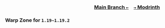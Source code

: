 ### <p align=right>[Main Branch `←`](https://github/com/KrLite/Warp-Zone)&emsp;[`→` Modrinth](https://modrinth.com/mod/warp-zone)</p>

### Warp Zone for `1.19~1.19.2`
